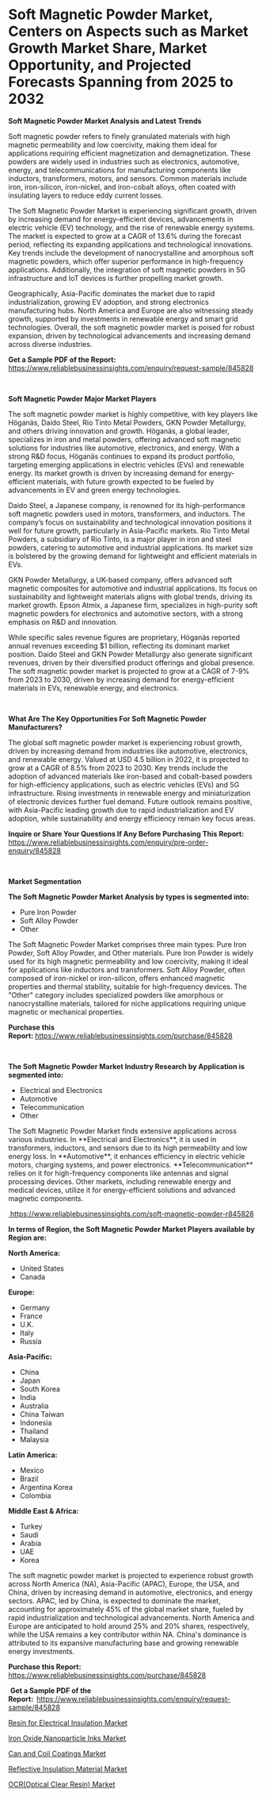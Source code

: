 <p><h1>Soft Magnetic Powder Market, Centers on Aspects such as Market Growth Market Share, Market Opportunity, and Projected Forecasts Spanning from 2025 to 2032</h1></p><p><strong>Soft Magnetic Powder Market Analysis and Latest Trends</strong></p>
<p><p>Soft magnetic powder refers to finely granulated materials with high magnetic permeability and low coercivity, making them ideal for applications requiring efficient magnetization and demagnetization. These powders are widely used in industries such as electronics, automotive, energy, and telecommunications for manufacturing components like inductors, transformers, motors, and sensors. Common materials include iron, iron-silicon, iron-nickel, and iron-cobalt alloys, often coated with insulating layers to reduce eddy current losses.</p><p>The Soft Magnetic Powder Market is experiencing significant growth, driven by increasing demand for energy-efficient devices, advancements in electric vehicle (EV) technology, and the rise of renewable energy systems. The market is expected to grow at a CAGR of 13.6% during the forecast period, reflecting its expanding applications and technological innovations. Key trends include the development of nanocrystalline and amorphous soft magnetic powders, which offer superior performance in high-frequency applications. Additionally, the integration of soft magnetic powders in 5G infrastructure and IoT devices is further propelling market growth.</p><p>Geographically, Asia-Pacific dominates the market due to rapid industrialization, growing EV adoption, and strong electronics manufacturing hubs. North America and Europe are also witnessing steady growth, supported by investments in renewable energy and smart grid technologies. Overall, the soft magnetic powder market is poised for robust expansion, driven by technological advancements and increasing demand across diverse industries.</p></p>
<p><strong>Get a Sample PDF of the Report:&nbsp;</strong> <a href="https://www.reliablebusinessinsights.com/enquiry/request-sample/845828?utm_campaign=2109&utm_medium=2&utm_source=Github&utm_content=ia&utm_term=25012025&utm_id=soft-magnetic-powder">https://www.reliablebusinessinsights.com/enquiry/request-sample/845828</a></p>
<p>&nbsp;</p>
<p><strong>Soft Magnetic Powder Major Market Players</strong></p>
<p><p>The soft magnetic powder market is highly competitive, with key players like Höganäs, Daido Steel, Rio Tinto Metal Powders, GKN Powder Metallurgy, and others driving innovation and growth. Höganäs, a global leader, specializes in iron and metal powders, offering advanced soft magnetic solutions for industries like automotive, electronics, and energy. With a strong R&D focus, Höganäs continues to expand its product portfolio, targeting emerging applications in electric vehicles (EVs) and renewable energy. Its market growth is driven by increasing demand for energy-efficient materials, with future growth expected to be fueled by advancements in EV and green energy technologies.</p><p>Daido Steel, a Japanese company, is renowned for its high-performance soft magnetic powders used in motors, transformers, and inductors. The company’s focus on sustainability and technological innovation positions it well for future growth, particularly in Asia-Pacific markets. Rio Tinto Metal Powders, a subsidiary of Rio Tinto, is a major player in iron and steel powders, catering to automotive and industrial applications. Its market size is bolstered by the growing demand for lightweight and efficient materials in EVs.</p><p>GKN Powder Metallurgy, a UK-based company, offers advanced soft magnetic composites for automotive and industrial applications. Its focus on sustainability and lightweight materials aligns with global trends, driving its market growth. Epson Atmix, a Japanese firm, specializes in high-purity soft magnetic powders for electronics and automotive sectors, with a strong emphasis on R&D and innovation.</p><p>While specific sales revenue figures are proprietary, Höganäs reported annual revenues exceeding $1 billion, reflecting its dominant market position. Daido Steel and GKN Powder Metallurgy also generate significant revenues, driven by their diversified product offerings and global presence. The soft magnetic powder market is projected to grow at a CAGR of 7-9% from 2023 to 2030, driven by increasing demand for energy-efficient materials in EVs, renewable energy, and electronics.</p></p>
<p>&nbsp;</p>
<p><strong>What Are The Key Opportunities For Soft Magnetic Powder Manufacturers?</strong></p>
<p><p>The global soft magnetic powder market is experiencing robust growth, driven by increasing demand from industries like automotive, electronics, and renewable energy. Valued at USD 4.5 billion in 2022, it is projected to grow at a CAGR of 8.5% from 2023 to 2030. Key trends include the adoption of advanced materials like iron-based and cobalt-based powders for high-efficiency applications, such as electric vehicles (EVs) and 5G infrastructure. Rising investments in renewable energy and miniaturization of electronic devices further fuel demand. Future outlook remains positive, with Asia-Pacific leading growth due to rapid industrialization and EV adoption, while sustainability and energy efficiency remain key focus areas.</p></p>
<p><strong>Inquire or Share Your Questions If Any Before Purchasing This Report:</strong> <a href="https://www.reliablebusinessinsights.com/enquiry/pre-order-enquiry/845828?utm_campaign=2109&utm_medium=2&utm_source=Github&utm_content=ia&utm_term=25012025&utm_id=soft-magnetic-powder">https://www.reliablebusinessinsights.com/enquiry/pre-order-enquiry/845828</a></p>
<p>&nbsp;</p>
<p><strong>Market Segmentation</strong></p>
<p><strong>The Soft Magnetic Powder Market Analysis by types is segmented into:</strong></p>
<p><ul><li>Pure Iron Powder</li><li>Soft Alloy Powder</li><li>Other</li></ul></p>
<p><p>The Soft Magnetic Powder Market comprises three main types: Pure Iron Powder, Soft Alloy Powder, and Other materials. Pure Iron Powder is widely used for its high magnetic permeability and low coercivity, making it ideal for applications like inductors and transformers. Soft Alloy Powder, often composed of iron-nickel or iron-silicon, offers enhanced magnetic properties and thermal stability, suitable for high-frequency devices. The "Other" category includes specialized powders like amorphous or nanocrystalline materials, tailored for niche applications requiring unique magnetic or mechanical properties.</p></p>
<p><strong>Purchase this Report:&nbsp;</strong><a href="https://www.reliablebusinessinsights.com/purchase/845828?utm_campaign=2109&utm_medium=2&utm_source=Github&utm_content=ia&utm_term=25012025&utm_id=soft-magnetic-powder">https://www.reliablebusinessinsights.com/purchase/845828</a></p>
<p>&nbsp;</p>
<p><strong>The Soft Magnetic Powder Market Industry Research by Application is segmented into:</strong></p>
<p><ul><li>Electrical and Electronics</li><li>Automotive</li><li>Telecommunication</li><li>Other</li></ul></p>
<p><p>The Soft Magnetic Powder Market finds extensive applications across various industries. In **Electrical and Electronics**, it is used in transformers, inductors, and sensors due to its high permeability and low energy loss. In **Automotive**, it enhances efficiency in electric vehicle motors, charging systems, and power electronics. **Telecommunication** relies on it for high-frequency components like antennas and signal processing devices. Other markets, including renewable energy and medical devices, utilize it for energy-efficient solutions and advanced magnetic components.</p></p>
<p><a href="https://www.reliablebusinessinsights.com/soft-magnetic-powder-r845828?utm_campaign=2109&utm_medium=2&utm_source=Github&utm_content=ia&utm_term=25012025&utm_id=soft-magnetic-powder">&nbsp;https://www.reliablebusinessinsights.com/soft-magnetic-powder-r845828</a></p>
<p><strong>In terms of Region, the Soft Magnetic Powder Market Players available by Region are:</strong></p>
<p>
    <p> <strong> North America: </strong>
        <ul>
            <li>United States</li>
            <li>Canada</li>
        </ul>
        </p> 
    <p> <strong> Europe: </strong>
        <ul>
            <li>Germany</li>
            <li>France</li>
            <li>U.K.</li>
            <li>Italy</li>
            <li>Russia</li>
        </ul>
        </p> 
    <p> <strong> Asia-Pacific: </strong>
        <ul>
            <li>China</li>
            <li>Japan</li>
            <li>South Korea</li>
            <li>India</li>
            <li>Australia</li>
            <li>China Taiwan</li>
            <li>Indonesia</li>
            <li>Thailand</li>
            <li>Malaysia</li>
        </ul>
        </p> 
    <p> <strong> Latin America: </strong>
        <ul>
            <li>Mexico</li>
            <li>Brazil</li>
            <li>Argentina Korea</li>
            <li>Colombia</li>
        </ul>
        </p> 
    <p> <strong> Middle East & Africa: </strong>
        <ul>
            <li>Turkey</li>
            <li>Saudi</li>
            <li>Arabia</li>
            <li>UAE</li>
            <li>Korea</li>
        </ul>
    </p>
    </p>
<p><p>The soft magnetic powder market is projected to experience robust growth across North America (NA), Asia-Pacific (APAC), Europe, the USA, and China, driven by increasing demand in automotive, electronics, and energy sectors. APAC, led by China, is expected to dominate the market, accounting for approximately 45% of the global market share, fueled by rapid industrialization and technological advancements. North America and Europe are anticipated to hold around 25% and 20% shares, respectively, while the USA remains a key contributor within NA. China's dominance is attributed to its expansive manufacturing base and growing renewable energy investments.</p></p>
<p><strong>Purchase this Report: </strong><a href="https://www.reliablebusinessinsights.com/purchase/845828?utm_campaign=2109&utm_medium=2&utm_source=Github&utm_content=ia&utm_term=25012025&utm_id=soft-magnetic-powder">https://www.reliablebusinessinsights.com/purchase/845828</a></p>
<p>&nbsp;<strong>Get a Sample PDF of the Report:&nbsp;&nbsp;</strong><a href="https://www.reliablebusinessinsights.com/enquiry/request-sample/845828?utm_campaign=2109&utm_medium=2&utm_source=Github&utm_content=ia&utm_term=25012025&utm_id=soft-magnetic-powder">https://www.reliablebusinessinsights.com/enquiry/request-sample/845828</a></p>
<p><strong></strong></p>
<p><p><a href="https://www.linkedin.com/pulse/in-depth-analysis-resin-electrical-insulation-market-selling-1dmcf?utm_campaign=2109&utm_medium=2&utm_source=Github&utm_content=ia&utm_term=25012025&utm_id=soft-magnetic-powder">Resin for Electrical Insulation Market</a></p><p><a href="https://www.linkedin.com/pulse/iron-oxide-nanoparticle-inks-market-demand-revenue-insights-iagtc?utm_campaign=2109&utm_medium=2&utm_source=Github&utm_content=ia&utm_term=25012025&utm_id=soft-magnetic-powder">Iron Oxide Nanoparticle Inks Market</a></p><p><a href="https://www.linkedin.com/pulse/valuation-production-cost-growth-factors-can-coil-coatings-market-2gxhc?utm_campaign=2109&utm_medium=2&utm_source=Github&utm_content=ia&utm_term=25012025&utm_id=soft-magnetic-powder">Can and Coil Coatings Market</a></p><p><a href="https://www.linkedin.com/pulse/reflective-insulation-material-market-segmentation-applications-ze4we?utm_campaign=2109&utm_medium=2&utm_source=Github&utm_content=ia&utm_term=25012025&utm_id=soft-magnetic-powder">Reflective Insulation Material Market</a></p><p><a href="https://www.linkedin.com/pulse/market-outlook-ocroptical-clear-resin-industry-from-jxiqe?utm_campaign=2109&utm_medium=2&utm_source=Github&utm_content=ia&utm_term=25012025&utm_id=soft-magnetic-powder">OCR(Optical Clear Resin) Market</a></p></p>
